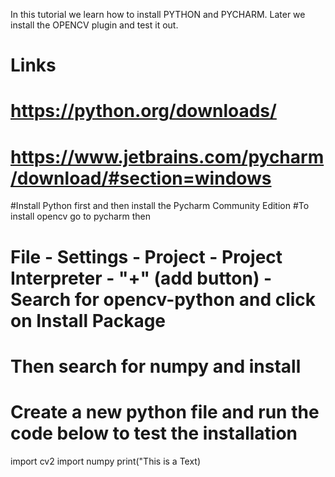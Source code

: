 In this tutorial we learn how to install PYTHON and PYCHARM. Later we install the OPENCV plugin and test it out. 

# Links 
# https://python.org/downloads/
# https://www.jetbrains.com/pycharm/download/#section=windows


#Install Python first and then install the Pycharm Community Edition
#To install opencv go to pycharm then 
# File - Settings - Project - Project Interpreter - "+" (add button) - Search for opencv-python and click on Install Package
# Then search for numpy and install 
# Create a new python file and run the code below to test the installation

import cv2
import numpy
print("This is a Text)
